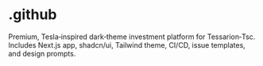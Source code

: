 # .github
Premium, Tesla‑inspired dark‑theme investment platform for Tessarion‑Tsc. Includes Next.js app, shadcn/ui, Tailwind theme, CI/CD, issue templates, and design prompts.
